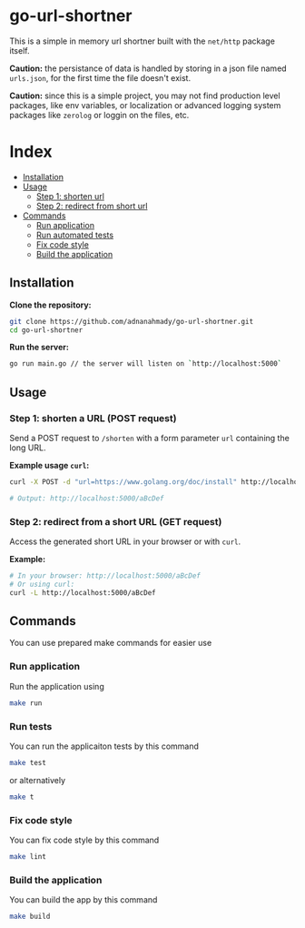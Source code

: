 # go-url-shortner

This is a simple in memory url shortner built with the `net/http` package itself.

**Caution:** the persistance of data is handled by storing in a json file named `urls.json`,
for the first time the file doesn't exist.

**Caution:** since this is a simple project, you may not find production level packages,
like env variables, or localization or advanced logging system packages like `zerolog`
or loggin on the files, etc.

# Index

* [Installation](#installation)
* [Usage](#usage)
    * [Step 1: shorten url](#step-1-shorten-a-url-post-request)
    * [Step 2: redirect from short url](#step-2-redirect-from-a-short-url-get-request)
* [Commands](#commands)
    * [Run application](#run-application)
    * [Run automated tests](#run-tests)
    * [Fix code style](#fix-code-style)
    * [Build the application](#build-the-application)

## Installation

**Clone the repository:**

```bash
git clone https://github.com/adnanahmady/go-url-shortner.git
cd go-url-shortner
```

**Run the server:**
```bash
go run main.go // the server will listen on `http://localhost:5000`
```

## Usage

### Step 1: shorten a URL (POST request)

Send a POST request to `/shorten` with a form parameter `url` containing the long URL.

**Example usage `curl`:**

```bash
curl -X POST -d "url=https://www.golang.org/doc/install" http://localhost:5000/shorten

# Output: http://localhost:5000/aBcDef
```

### Step 2: redirect from a short URL (GET request)

Access the generated short URL in your browser or with `curl`.

**Example:**

```bash
# In your browser: http://localhost:5000/aBcDef
# Or using curl:
curl -L http://localhost:5000/aBcDef
```

## Commands

You can use prepared make commands for easier use

### Run application

Run the application using

```bash
make run
```

### Run tests

You can run the applicaiton tests by this command

```bash
make test
```

or alternatively

```bash
make t
```

### Fix code style

You can fix code style by this command

```bash
make lint
```

### Build the application

You can build the app by this command

```bash
make build
```
